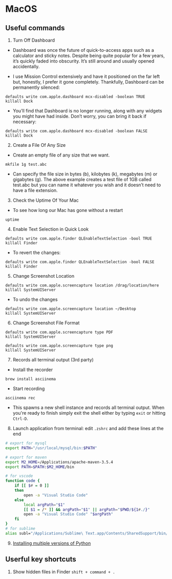 # MacOS
## Useful commands

1. Turn Off Dashboard

- Dashboard was once the future of quick-to-access apps such as a calculator and sticky notes. Despite being quite popular for a few years, it’s quickly faded into obscurity. It’s still around and usually opened accidentally.

- I use Mission Control extensively and have it positioned on the far left but, honestly, I prefer it gone completely. Thankfully, Dashboard can be permanently silenced:

```
defaults write com.apple.dashboard mcx-disabled -boolean TRUE
killall Dock
```

- You’ll find that Dashboard is no longer running, along with any widgets you might have had inside. Don’t worry, you can bring it back if necessary:

```
defaults write com.apple.dashboard mcx-disabled -boolean FALSE
killall Dock
```

2. Create a File Of Any Size

- Create an empty file of any size that we want.

```
mkfile 1g test.abc
```

- Can specify the file size in bytes (b), kilobytes (k), megabytes (m) or gigabytes (g). The above example creates a test file of 1GB called test.abc but you can name it whatever you wish and it doesn’t need to have a file extension.

3. Check the Uptime Of Your Mac

- To see how long our Mac has gone without a restart
```
uptime
```

4. Enable Text Selection in Quick Look

```
defaults write com.apple.finder QLEnableTextSelection -bool TRUE
killall Finder
```

- To revert the changes:
```
defaults write com.apple.finder QLEnableTextSelection -bool FALSE
killall Finder
```

5. Change Screenshot Location

```
defaults write com.apple.screencapture location /drag/location/here
killall SystemUIServer
```

- To undo the changes

```
defaults write com.apple.screencapture location ~/Desktop
killall SystemUIServer
```

6. Change Screenshot File Format

```
defaults write com.apple.screencapture type PDF
killall SystemUIServer

defaults write com.apple.screencapture type png
killall SystemUIServer
```

7. Records all terminal output (3rd party)

- Install the recorder
```
brew install asciinema
```
- Start recording
```
asciinema rec
```
- This spawns a new shell instance and records all terminal output. When you're ready to finish simply exit the shell either by typing ```exit``` or hitting ```Ctrl-D```.

8. Launch application from terminal: edit ```.zshrc``` and add these lines at the end

```zsh
# export for mysql
export PATH="/usr/local/mysql/bin:$PATH"

# export for maven
export M2_HOME=/Applications/apache-maven-3.5.4
export PATH=$PATH:$M2_HOME/bin

# for vscode
function code {
    if [[ $# = 0 ]]
    then
        open -a "Visual Studio Code"
    else
        local argPath="$1"
        [[ $1 = /* ]] && argPath="$1" || argPath="$PWD/${1#./}"
        open -a "Visual Studio Code" "$argPath"
    fi
}
# for sublime
alias subl="/Applications/Sublime\ Text.app/Contents/SharedSupport/bin/subl"
```

9. [Installing multiple versions of Python](https://github.com/pyenv/pyenv)


## Userful key shortcuts

1. Show hidden files in Finder ```shift + command + .```